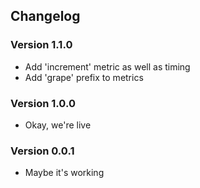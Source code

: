 ## Changelog

### Version 1.1.0
* Add 'increment' metric as well as timing
* Add 'grape' prefix to metrics

### Version 1.0.0
* Okay, we're live

### Version 0.0.1
* Maybe it's working

